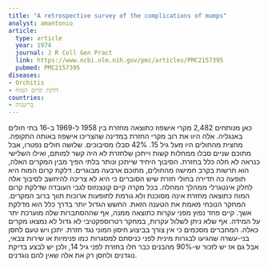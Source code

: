 ```yaml
---
title: "A retrospective survey of the complications of mumps"
analyst: amantonio
article:
  type: article
  year: 1974
  journal: J R Coll Gen Pract
  link: https://www.ncbi.nlm.nih.gov/pmc/articles/PMC2157395
  pubmed: PMC2157395
diseases:
- Orchitis
- דלקת קרום המוח
countries:
- בריטניה
---
```


כאן מנותחים 2,482 מקרי אישפוז כתוצאה מחזרת בין 1958 ל-1969 ב-16 בתי חולים באנגליה. אלה היוו את רוב מקרי החזרת במדינה שהצריכו אישפוז באותה התקופה. מחצית מהחולים היו מעל גיל 15. 42% סבלו מסיבוכים. שלושה חולים נפטרו, אבל מתוכם שניים סבלו ממחלות קשות וייתכן שלחזרת לא היה קשר למותם, ואילו השלישי כנראה לא חלה כלל בחזרת.
הסיבוך היחיד שייתכן ונותר בלתי הפיך מבין המקרים האלה, הוא חרשות בקרב חמישה מהחולים, מתוכם ארבעה מבוגרים. דלקת קרום המוח היא תופעה כה תדירה בחולי חזרת שיש הסוברים כי היא לא צריכה להיחשב לסיבוך אלה לחלק אינטגרלי ממהלך המחלה. בכל מקרה קיים קונצנזוס לגבי העובדה שדלקת קרום המוח כתוצאה מחזרת אינה מסוכנת ולא גורמת לתופעות ארוכות תווך ברוב המקרים. המחקר הנוכחי מאמת את הטענה הזאת.
החשש הגדול יותר בדרך כלל הוא מדלקת אשך. קיים פחד נפוץ מפני עקרות כתוצאה ממנה, אף שההסתברות שלה מוערכת יתר על המידה. אף שלא ניתן לשלול עקרות, במחקר רטרוספקטיבי לא גדול לא נמצאו מקרים כאלה.
המחברים מסכמים כי אין צורך בביצוע חיסון המוני נגד חזרת. יתכן ויש טעם לחסן בני-עשרה שהגיעו לבגרות מינית לפני כניסתם למסגרות כמו פנימיות או שירות צבאי, אבל גם אז יש לזכור ש-90% מהבנים כבר חלו בחזרת לפני גיל 14, ולכן יש לבצע בדיקת נוגדנים ולחסן רק את אלה שאין להם נוגדנים.
